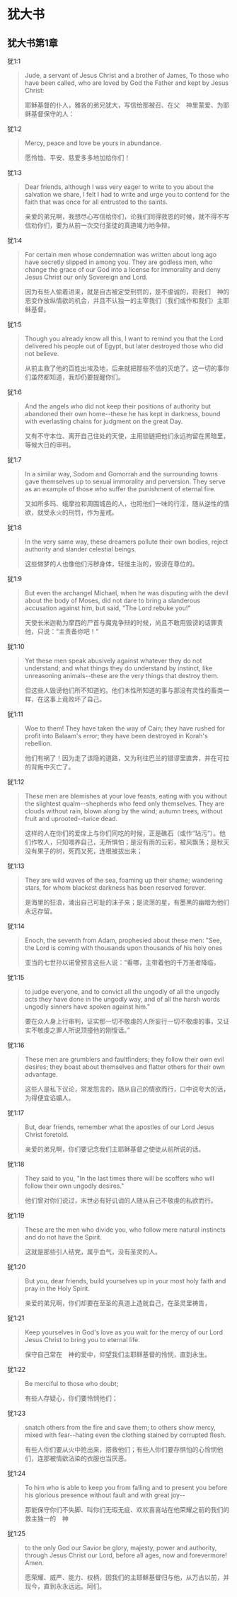 # 犹大书
## 犹大书第1章
犹1:1
> Jude, a servant of Jesus Christ and a brother of James, To those who have been called, who are loved by God the Father and kept by Jesus Christ:
>
> 耶稣基督的仆人，雅各的弟兄犹大，写信给那被召、在父　神里蒙爱、为耶稣基督保守的人：


犹1:2
> Mercy, peace and love be yours in abundance.
>
> 愿怜恤、平安、慈爱多多地加给你们！


犹1:3
> Dear friends, although I was very eager to write to you about the salvation we share, I felt I had to write and urge you to contend for the faith that was once for all entrusted to the saints.
>
> 亲爱的弟兄啊，我想尽心写信给你们，论我们同得救恩的时候，就不得不写信劝你们，要为从前一次交付圣徒的真道竭力地争辩。


犹1:4
> For certain men whose condemnation was written about long ago have secretly slipped in among you. They are godless men, who change the grace of our God into a license for immorality and deny Jesus Christ our only Sovereign and Lord.
>
> 因为有些人偷着进来，就是自古被定受刑罚的，是不虔诚的，将我们　神的恩变作放纵情欲的机会，并且不认独一的主宰我们（我们或作和我们）主耶稣基督。


犹1:5
> Though you already know all this, I want to remind you that the Lord delivered his people out of Egypt, but later destroyed those who did not believe.
>
> 从前主救了他的百姓出埃及地，后来就把那些不信的灭绝了。这一切的事你们虽然都知道，我却仍要提醒你们。


犹1:6
> And the angels who did not keep their positions of authority but abandoned their own home--these he has kept in darkness, bound with everlasting chains for judgment on the great Day.
>
> 又有不守本位、离开自己住处的天使，主用锁链把他们永远拘留在黑暗里，等候大日的审判。


犹1:7
> In a similar way, Sodom and Gomorrah and the surrounding towns gave themselves up to sexual immorality and perversion. They serve as an example of those who suffer the punishment of eternal fire.
>
> 又如所多玛、蛾摩拉和周围城邑的人，也照他们一味的行淫，随从逆性的情欲，就受永火的刑罚，作为鉴戒。


犹1:8
> In the very same way, these dreamers pollute their own bodies, reject authority and slander celestial beings.
>
> 这些做梦的人也像他们污秽身体，轻慢主治的，毁谤在尊位的。


犹1:9
> But even the archangel Michael, when he was disputing with the devil about the body of Moses, did not dare to bring a slanderous accusation against him, but said, "The Lord rebuke you!"
>
> 天使长米迦勒为摩西的尸首与魔鬼争辩的时候，尚且不敢用毁谤的话罪责他，只说：“主责备你吧！”


犹1:10
> Yet these men speak abusively against whatever they do not understand; and what things they do understand by instinct, like unreasoning animals--these are the very things that destroy them.
>
> 但这些人毁谤他们所不知道的。他们本性所知道的事与那没有灵性的畜类一样，在这事上竟败坏了自己。


犹1:11
> Woe to them! They have taken the way of Cain; they have rushed for profit into Balaam's error; they have been destroyed in Korah's rebellion.
>
> 他们有祸了！因为走了该隐的道路，又为利往巴兰的错谬里直奔，并在可拉的背叛中灭亡了。


犹1:12
> These men are blemishes at your love feasts, eating with you without the slightest qualm--shepherds who feed only themselves. They are clouds without rain, blown along by the wind; autumn trees, without fruit and uprooted--twice dead.
>
> 这样的人在你们的爱席上与你们同吃的时候，正是礁石（或作“玷污”）。他们作牧人，只知喂养自己，无所惧怕；是没有雨的云彩，被风飘荡；是秋天没有果子的树，死而又死，连根被拔出来；


犹1:13
> They are wild waves of the sea, foaming up their shame; wandering stars, for whom blackest darkness has been reserved forever.
>
> 是海里的狂浪，涌出自己可耻的沫子来；是流荡的星，有墨黑的幽暗为他们永远存留。


犹1:14
> Enoch, the seventh from Adam, prophesied about these men: "See, the Lord is coming with thousands upon thousands of his holy ones
>
> 亚当的七世孙以诺曾预言这些人说：“看哪，主带着他的千万圣者降临，


犹1:15
> to judge everyone, and to convict all the ungodly of all the ungodly acts they have done in the ungodly way, and of all the harsh words ungodly sinners have spoken against him."
>
> 要在众人身上行审判，证实那一切不敬虔的人所妄行一切不敬虔的事，又证实不敬虔之罪人所说顶撞他的刚愎话。”


犹1:16
> These men are grumblers and faultfinders; they follow their own evil desires; they boast about themselves and flatter others for their own advantage.
>
> 这些人是私下议论，常发怨言的，随从自己的情欲而行，口中说夸大的话，为得便宜谄媚人。


犹1:17
> But, dear friends, remember what the apostles of our Lord Jesus Christ foretold.
>
> 亲爱的弟兄啊，你们要记念我们主耶稣基督之使徒从前所说的话。


犹1:18
> They said to you, "In the last times there will be scoffers who will follow their own ungodly desires."
>
> 他们曾对你们说过，末世必有好讥诮的人随从自己不敬虔的私欲而行。


犹1:19
> These are the men who divide you, who follow mere natural instincts and do not have the Spirit.
>
> 这就是那些引人结党，属乎血气，没有圣灵的人。


犹1:20
> But you, dear friends, build yourselves up in your most holy faith and pray in the Holy Spirit.
>
> 亲爱的弟兄啊，你们却要在至圣的真道上造就自己，在圣灵里祷告，


犹1:21
> Keep yourselves in God's love as you wait for the mercy of our Lord Jesus Christ to bring you to eternal life.
>
> 保守自己常在　神的爱中，仰望我们主耶稣基督的怜悯，直到永生。


犹1:22
> Be merciful to those who doubt;
>
> 有些人存疑心，你们要怜悯他们；


犹1:23
> snatch others from the fire and save them; to others show mercy, mixed with fear--hating even the clothing stained by corrupted flesh.
>
> 有些人你们要从火中抢出来，搭救他们；有些人你们要存惧怕的心怜悯他们，连那被情欲沾染的衣服也当厌恶。


犹1:24
> To him who is able to keep you from falling and to present you before his glorious presence without fault and with great joy--
>
> 那能保守你们不失脚、叫你们无瑕无疵、欢欢喜喜站在他荣耀之前的我们的救主独一的　神


犹1:25
> to the only God our Savior be glory, majesty, power and authority, through Jesus Christ our Lord, before all ages, now and forevermore! Amen.
>
> 愿荣耀、威严、能力、权柄，因我们的主耶稣基督归与他，从万古以前，并现今，直到永永远远。阿们。


